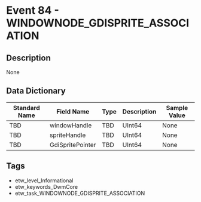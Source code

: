 # Event 84 - WINDOWNODE_GDISPRITE_ASSOCIATION

## Description
None

## Data Dictionary
|Standard Name|Field Name|Type|Description|Sample Value|
|---|---|---|---|---|
|TBD|windowHandle|TBD|UInt64|None|None|
|TBD|spriteHandle|TBD|UInt64|None|None|
|TBD|GdiSpritePointer|TBD|UInt64|None|None|

## Tags
* etw_level_Informational
* etw_keywords_DwmCore
* etw_task_WINDOWNODE_GDISPRITE_ASSOCIATION